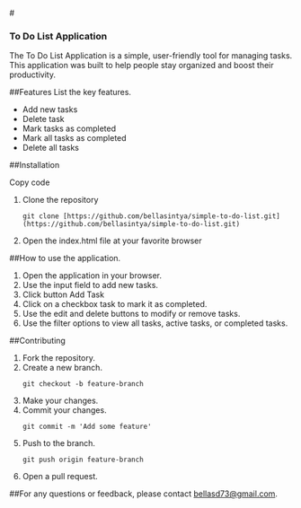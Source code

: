 #<h3>To Do List Application</h3>
<p>The To Do List Application is a simple, user-friendly tool for managing tasks. <br/>
This application was built to help people stay organized and boost their productivity.</p>

##Features
List the key features.
- Add new tasks
- Delete task
- Mark tasks as completed
- Mark all tasks as completed
- Delete all tasks

##Installation

Copy code
1. Clone the repository
    ```
    git clone [https://github.com/bellasintya/simple-to-do-list.git](https://github.com/bellasintya/simple-to-do-list.git)
    ```

2. Open the index.html file at your favorite browser


##How to use the application.

1. Open the application in your browser.
3. Use the input field to add new tasks.
4. Click button Add Task
5. Click on a checkbox task to mark  it as completed.
6. Use the edit and delete buttons to modify or remove tasks.
7. Use the filter options to view all tasks, active tasks, or completed tasks.

   
##Contributing
1. Fork the repository.
2. Create a new branch.
    ```
    git checkout -b feature-branch
    ```
3. Make your changes.
4. Commit your changes.
    ```
    git commit -m 'Add some feature'
    ```
5. Push to the branch.
    ```
    git push origin feature-branch
    ```
6. Open a pull request.

##For any questions or feedback, please contact [bellasd73@gmail.com](mailto:bellasd73@gmail.com).
